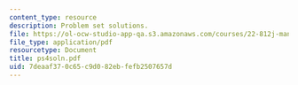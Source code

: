 ```yaml
---
content_type: resource
description: Problem set solutions.
file: https://ol-ocw-studio-app-qa.s3.amazonaws.com/courses/22-812j-managing-nuclear-technology-spring-2004/7deaaf370c65c9d082ebfefb2507657d_ps4soln.pdf
file_type: application/pdf
resourcetype: Document
title: ps4soln.pdf
uid: 7deaaf37-0c65-c9d0-82eb-fefb2507657d
---
```

